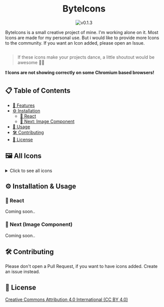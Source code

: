 <div style="display:flex; align-items:center; flex-direction:column">
    <h1>ByteIcons</h1>
    <img src='https://img.shields.io/badge/v0.1.3-6F8AB7' alt='v0.1.3'>
    <p>ByteIcons is a small creative project of mine. I'm working alone on it. Most Icons are made for my personal use. But i would like to provide more Icons to the community. If you want an Icon added, please open an Issue. </p>
</div>

> If these icons make your projects dance, a little shoutout would be awesome 🕺🏼

**❗️ Icons are not showing correctly on some Chromium based browsers!**

## 📋 Table of Contents

- [🚀 Features](#features)
- [⚙️ Installation](#installation)
  - [🔧 React](#react)
  - [🔧 Next: Image Component](#next)
- [🔧 Usage](#usage)
- [🛠️ Contributing](#contributing)
- [📜 License](#license)

## 🖼️ All Icons

<details>
    <summary>Click to see all icons</summary>

| Icon                                             | Name             |
| ------------------------------------------------ | ---------------- |
| ![11ty](/icons/11ty.svg)                         | 11ty             |
| ![aftereffects](/icons/aftereffects.svg)         | aftereffects     |
| ![alpine](/icons/alpine.svg)                     | alpine           |
| ![angular](/icons/angular.svg)                   | angular          |
| ![ansible](/icons/ansible.svg)                   | ansible          |
| ![astro](/icons/astro.svg)                       | astro            |
| ![auth0](/icons/auth0.svg)                       | auth0            |
| ![axios](/icons/axios.svg)                       | axios            |
| ![babel](/icons/babel.svg)                       | babel            |
| ![backbone](/icons/backbone.svg)                 | backbone         |
| ![bash](/icons/bash.svg)                         | bash             |
| ![bitbucket](/icons/bitbucket.svg)               | bitbucket        |
| ![bun](/icons/bun.svg)                           | bun              |
| ![cakephp](/icons/cakephp.svg)                   | cakephp          |
| ![capacitor](/icons/capacitor.svg)               | capacitor        |
| ![codeigniter](/icons/codeigniter.svg)           | codeigniter      |
| ![coffeescript](/icons/coffeescript.svg)         | coffeescript     |
| ![cordova](/icons/cordova.svg)                   | cordova          |
| ![create-react-app](/icons/create-react-app.svg) | create-react-app |
| ![css](/icons/css.svg)                           | css              |
| ![d3](/icons/d3.svg)                             | d3               |
| ![deno](/icons/deno.svg)                         | deno             |
| ![django](/icons/django.svg)                     | django           |
| ![drupal](/icons/drupal.svg)                     | drupal           |
| ![elementui](/icons/elementui.svg)               | elementui        |
| ![emberjs](/icons/emberjs.svg)                   | emberjs          |
| ![eslint](/icons/eslint.svg)                     | eslint           |
| ![fastapi](/icons/fastapi.svg)                   | fastapi          |
| ![flask](/icons/flask.svg)                       | flask            |
| ![fresh](/icons/fresh.svg)                       | fresh            |
| ![gatsby](/icons/gatsby.svg)                     | gatsby           |
| ![gin](/icons/gin.svg)                           | gin              |
| ![git](/icons/git.svg)                           | git              |
| ![github](/icons/github.svg)                     | github           |
| ![gitkraken](/icons/gitkraken.svg)               | gitkraken        |
| ![gitlab](/icons/gitlab.svg)                     | gitlab           |
| ![go-2](/icons/go-2.svg)                         | go-2             |
| ![go-echo](/icons/go-echo.svg)                   | go-echo          |
| ![go-girl](/icons/go-girl.svg)                   | go-girl          |
| ![go-king](/icons/go-king.svg)                   | go-king          |
| ![go-network](/icons/go-network.svg)             | go-network       |
| ![go](/icons/go.svg)                             | go               |
| ![grails](/icons/grails.svg)                     | grails           |
| ![graphene](/icons/graphene.svg)                 | graphene         |
| ![graphql](/icons/graphql.svg)                   | graphql          |
| ![gulp](/icons/gulp.svg)                         | gulp             |
| ![hibernate](/icons/hibernate.svg)               | hibernate        |
| ![html](/icons/html.svg)                         | html             |
| ![hugo](/icons/hugo.svg)                         | hugo             |
| ![illustrator](/icons/illustrator.svg)           | illustrator      |
| ![indesign](/icons/indesign.svg)                 | indesign         |
| ![ionic](/icons/ionic.svg)                       | ionic            |
| ![java-1](/icons/java-1.svg)                     | java-1           |
| ![java-2](/icons/java-2.svg)                     | java-2           |
| ![javascript](/icons/javascript.svg)             | javascript       |
| ![jest](/icons/jest.svg)                         | jest             |
| ![jquery](/icons/jquery.svg)                     | jquery           |
| ![laravel](/icons/laravel.svg)                   | laravel          |
| ![lightroom](/icons/lightroom.svg)               | lightroom        |
| ![markdown](/icons/markdown.svg)                 | markdown         |
| ![materialui](/icons/materialui.svg)             | materialui       |
| ![mdx](/icons/mdx.svg)                           | mdx              |
| ![meteorjs](/icons/meteorjs.svg)                 | meteorjs         |
| ![mithril](/icons/mithril.svg)                   | mithril          |
| ![nestjs](/icons/nestjs.svg)                     | nestjs           |
| ![nextjs](/icons/nextjs.svg)                     | nextjs           |
| ![nodejs](/icons/nodejs.svg)                     | nodejs           |
| ![npm](/icons/npm.svg)                           | npm              |
| ![nuxt](/icons/nuxt.svg)                         | nuxt             |
| ![nx](/icons/nx.svg)                             | nx               |
| ![photoshop](/icons/photoshop.svg)               | photoshop        |
| ![php-2](/icons/php-2.svg)                       | php-2            |
| ![php](/icons/php.svg)                           | php              |
| ![preact](/icons/preact.svg)                     | preact           |
| ![premiere](/icons/premiere.svg)                 | premiere         |
| ![prisma](/icons/prisma.svg)                     | prisma           |
| ![python](/icons/python.svg)                     | python           |
| ![qwik](/icons/qwik.svg)                         | qwik             |
| ![react](/icons/react.svg)                       | react            |
| ![reactnative](/icons/reactnative.svg)           | reactnative      |
| ![redux](/icons/redux.svg)                       | redux            |
| ![rollup](/icons/rollup.svg)                     | rollup           |
| ![shopify](/icons/shopify.svg)                   | shopify          |
| ![socketio](/icons/socketio.svg)                 | socketio         |
| ![solidjs](/icons/solidjs.svg)                   | solidjs          |
| ![spring](/icons/spring.svg)                     | spring           |
| ![storybook](/icons/storybook.svg)               | storybook        |
| ![svelte](/icons/svelte.svg)                     | svelte           |
| ![swift](/icons/swift.svg)                       | swift            |
| ![symfony](/icons/symfony.svg)                   | symfony          |
| ![t3gg](/icons/t3gg.svg)                         | t3gg             |
| ![tailwindcss](/icons/tailwindcss.svg)           | tailwindcss      |
| ![trpc](/icons/trpc.svg)                         | trpc             |
| ![turborepo](/icons/turborepo.svg)               | turborepo        |
| ![typescript](/icons/typescript.svg)             | typescript       |
| ![v8engine](/icons/v8engine.svg)                 | v8engine         |
| ![vaadin](/icons/vaadin.svg)                     | vaadin           |
| ![vite](/icons/vite.svg)                         | vite             |
| ![vitest](/icons/vitest.svg)                     | vitest           |
| ![vuejs](/icons/vuejs.svg)                       | vuejs            |
| ![webpack](/icons/webpack.svg)                   | webpack          |
| ![wordpress](/icons/wordpress.svg)               | wordpress        |
| ![xampp](/icons/xampp.svg)                       | xampp            |
| ![xd](/icons/xd.svg)                             | xd               |
| ![zend](/icons/zend.svg)                         | zend             |

</details>

## ⚙️ Installation & Usage

### 🔧 React

Coming soon..

### 🔧 Next (Image Component)

Coming soon..

## 🛠️ Contributing

Please don't open a Pull Request, if you want to have icons added.
Create an issue instead.

## 📜 License

[Creative Commons Attribution 4.0 International (CC BY 4.0)](/LICENSE.md)
